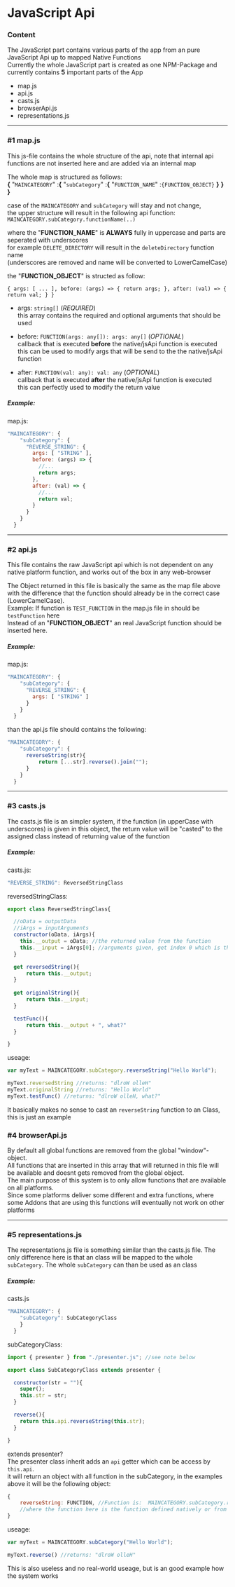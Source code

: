 # JavaScript Api

### Content
The JavaScript part contains various parts of the app from an pure JavaScript Api up to mapped Native Functions  
Currently the whole JavaScript part is created as one NPM-Package and currently contains **5** important parts of the App

 - map.js
 - api.js
 - casts.js
 - browserApi.js
 - representations.js
  

___


### #1 map.js
This js-file contains the whole structure of the api, note that internal api functions are not inserted here and are added via an internal map

The whole map is structured as follows:  
**{** "`MAINCATEGORY`" :**{** "`subCategory`" :**{** "`FUNCTION_NAME`" :`{FUNCTION_OBJECT}` **}** **}** **}**  

case of the `MAINCATEGORY` and `subCategory` will stay and not change,  
the upper structure will result in the following api function:  
`MAINCATEGORY.subCategory.functionName(..)`  

where the "**FUNCTION_NAME**" is **ALWAYS** fully in uppercase and parts are seperated with underscores  
for example `DELETE_DIRECTORY` will result in the `deleteDirectory` function name  
(underscores are removed and name will be converted to LowerCamelCase)  

the "**FUNCTION_OBJECT**" is structed as follow:  

`{ args: [ ... ], before: (args) => { return args; }, after: (val) => { return val; } }`  

 - args: `string[]` (*REQUIRED*)  
   this array contains the required and optional arguments that should be used

 - before: `FUNCTION(args: any[]): args: any[]` (*OPTIONAL*)  
   callback that is executed **before** the native/jsApi function is executed  
   this can be used to modify args that will be send to the the native/jsApi function

 - after: `FUNCTION(val: any): val: any` (*OPTIONAL*)  
   callback that is executed **after** the native/jsApi function is executed  
   this can perfectly used to modify the return value

##### Example:
map.js:
```javascript
"MAINCATEGORY": {
    "subCategory": {
      "REVERSE_STRING": {
        args: [ "STRING" ],
        before: (args) => {
          //...
          return args;
        },
        after: (val) => {
          //...
          return val;
        }
      }
    }
  }
```
 

___

 
### #2 api.js
This file contains the raw JavaScript api which is not dependent on any native platform function, and works out of the box in any web-browser

The Object returned in this file is basically the same as the map file above with the difference that the function should already be in the correct case (LowerCamelCase).  
Example: If function is `TEST_FUNCTION` in the map.js file in should be `testFunction` here  
Instead of an "**FUNCTION_OBJECT**" an real JavaScript function should be inserted here.  

##### Example:
map.js:
```javascript
"MAINCATEGORY": {
    "subCategory": {
      "REVERSE_STRING": {
        args: [ "STRING" ]
      }
    }
  }
```
than the api.js file should contains the following:
```javascript
"MAINCATEGORY": {
    "subCategory": {
      reverseString(str){
          return [...str].reverse().join("");
      }
    }
  }
```

  

___


### #3 casts.js
The casts.js file is an simpler system, if the function (in upperCase with underscores) is given in this object, the return value will be "casted" to the assigned class instead of returning value of the function

##### Example:
casts.js:
```javascript
"REVERSE_STRING": ReversedStringClass
```

reversedStringClass:
```javascript
export class ReversedStringClass{

  //oData = outputData
  //iArgs = inputArguments
  constructor(oData, iArgs){
    this.__output = oData; //the returned value from the function
    this.__input = iArgs[0]; //arguments given, get index 0 which is the input string
  }

  get reversedString(){
      return this.__output;
  }
  
  get originalString(){
      return this.__input;
  }

  testFunc(){
      return this.__output + ", what?"
  }

}
```

useage:
```javascript
var myText = MAINCATEGORY.subCategory.reverseString("Hello World");

myText.reversedString //returns: "dlroW olleH"
myText.originalString //returns: "Hello World"
myText.testFunc() //returns: "dlroW olleH, what?"
```
It basically makes no sense to cast an `reverseString` function to an Class, this is just an example

  
### #4 browserApi.js
By default all global functions are removed from the global "window"-object.  
All functions that are inserted in this array that will returned in this file will be available and doesnt gets removed from the global object.  
The main purpose of this system is to only allow functions that are available on all platforms.  
Since some platforms deliver some different and extra functions, where some Addons that are using this functions will eventually not work on other platforms  

  

___


### #5 representations.js
The representations.js file is something similar than the casts.js file. The only difference here is that an class will be mapped to the whole `subCategory`. The whole `subCategory` can than be used as an class

##### Example:
casts.js
```javascript
"MAINCATEGORY": {
    "subCategory": SubCategoryClass
    }
  }
```

subCategoryClass:
```javascript
import { presenter } from "./presenter.js"; //see note below

export class SubCategoryClass extends presenter {

  constructor(str = ""){
    super();
    this.str = str;
  }

  reverse(){
    return this.api.reverseString(this.str);
  }

}
```

extends presenter?  
The presenter class inherit adds an `api` getter which can be access by `this.api`.  
it will return an object with all function in the subCategory, in the examples above it will be the following object:  
```javascript
{
    reverseString: FUNCTION, //Function is:  MAINCATEGORY.subCategory.reverseString
    //where the function here is the function defined natively or from the api.js file
}
```

useage:
```javascript
var myText = MAINCATEGORY.subCategory("Hello World");

myText.reverse() //returns: "dlroW olleH"
```
This is also useless and no real-world useage, but is an good example how the system works  